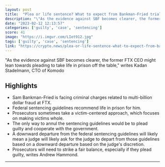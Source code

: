 ```yaml
---
layout: post
title:  "Plea or life sentence? What to expect from Bankman-Fried trial | Opinion"
description: "\"As the evidence against SBF becomes clearer, the former FTX CEO might lean towards pleading to take life in prison off the table,\" writes Kadan Stadelmann, CTO of Komodo"
date: "2023-02-12 12:13:57"
categories: ['guilty', 'case', 'sentencing']
score: 41
image: "https://i.imgur.com/LIet912.jpg"
tags: ['guilty', 'case', 'sentencing']
link: "https://crypto.news/plea-or-life-sentence-what-to-expect-from-bankman-fried-trial-opinion/"
---
```


\"As the evidence against SBF becomes clearer, the former FTX CEO might lean towards pleading to take life in prison off the table,\" writes Kadan Stadelmann, CTO of Komodo

## Highlights

- Sam Bankman-Fried is facing criminal charges related to multi-billion dollar fraud at FTX.
- Federal sentencing guidelines recommend life in prison for him.
- Prosecutors sometimes take a victim-centered approach, which focuses on making victims whole.
- The only way to annul the sentencing guidelines would be to plead guilty and cooperate with the government.
- A downward departure from the federal sentencing guidelines will likely mean a judge will likely ask for the judge to depart from those guidelines based on a downward departure based on the judge's discretion.
- Prosecutors will need to strike a fair balance, especially if they plead guilty, writes Andrew Hammond.

---
